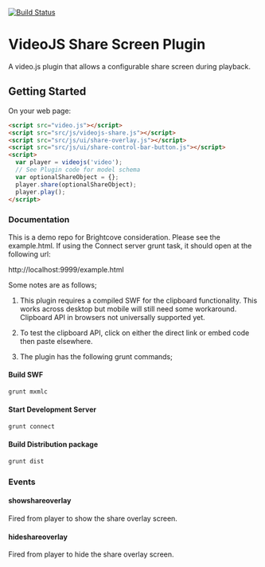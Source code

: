 [![Build Status](https://travis-ci.org/videojs/videojs-contrib-hls.png)](https://travis-ci.org/videojs/videojs-contrib-hls)

# VideoJS Share Screen Plugin

A video.js plugin that allows a configurable share screen during playback.

## Getting Started
On your web page:

```html
<script src="video.js"></script>
<script	src="src/js/videojs-share.js"></script>
<script src="src/js/ui/share-overlay.js"></script>
<script src="src/js/ui/share-control-bar-button.js"></script>
<script>
  var player = videojs('video');
  // See Plugin code for model schema
  var optionalShareObject = {};
  player.share(optionalShareObject);
  player.play();
</script>
```

### Documentation
This is a demo repo for Brightcove consideration. Please see the example.html. If
using the Connect server grunt task, it should open at the following url:

http://localhost:9999/example.html

Some notes are as follows;

1. This plugin requires a compiled SWF for the clipboard functionality. This
works across desktop but mobile will still need some workaround. Clipboard API
in browsers not universally supported yet.

2. To test the clipboard API, click on either the direct link or embed code then
paste elsewhere.

3. The plugin has the following grunt commands;

#### Build SWF
```bash
grunt mxmlc
```

#### Start Development Server
```bash
grunt connect
```

#### Build Distribution package
```bash
grunt dist
```

### Events
#### showshareoverlay

Fired from player to show the share overlay screen.

#### hideshareoverlay

Fired from player to hide the share overlay screen.

